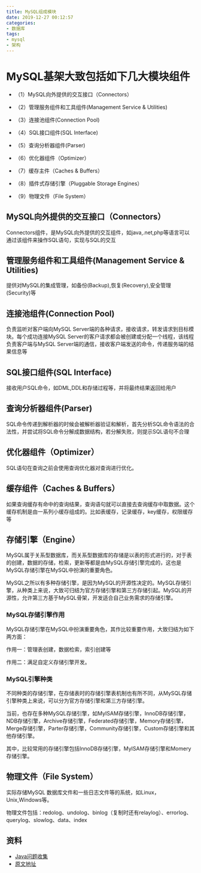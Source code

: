 ```yaml
---
title: MySQL组成模块
date: 2019-12-27 00:12:57
categories: 
- 数据库
tags:
- mysql
- 架构
---
```


# MySQL基架大致包括如下几大模块组件

- （1）MySQL向外提供的交互接口（Connectors）

- （2）管理服务组件和工具组件(Management Service & Utilities)

- （3）连接池组件(Connection Pool)

- （4）SQL接口组件(SQL Interface)

- （5）查询分析器组件(Parser)

- （6）优化器组件（Optimizer）

- （7）缓存主件（Caches & Buffers）

- （8）插件式存储引擎（Pluggable Storage Engines）

- （9）物理文件（File System）

## MySQL向外提供的交互接口（Connectors）

Connectors组件，是MySQL向外提供的交互组件，如java,.net,php等语言可以通过该组件来操作SQL语句，实现与SQL的交互

## 管理服务组件和工具组件(Management Service & Utilities)

提供对MySQL的集成管理，如备份(Backup),恢复(Recovery),安全管理(Security)等

## 连接池组件(Connection Pool)

负责监听对客户端向MySQL Server端的各种请求，接收请求，转发请求到目标模块。每个成功连接MySQL Server的客户请求都会被创建或分配一个线程，该线程负责客户端与MySQL Server端的通信，接收客户端发送的命令，传递服务端的结果信息等

## SQL接口组件(SQL Interface)

接收用户SQL命令，如DML,DDL和存储过程等，并将最终结果返回给用户

## 查询分析器组件(Parser)

SQL命令传递到解析器的时候会被解析器验证和解析，首先分析SQL命令语法的合法性，并尝试将SQL命令分解成数据结构，若分解失败，则提示SQL语句不合理

## 优化器组件（Optimizer）

SQL语句在查询之前会使用查询优化器对查询进行优化。

## 缓存组件（Caches & Buffers）

如果查询缓存有命中的查询结果，查询语句就可以直接去查询缓存中取数据。这个缓存机制是由一系列小缓存组成的。比如表缓存，记录缓存，key缓存，权限缓存等

## 存储引擎（Engine）

MySQL属于关系型数据库，而关系型数据库的存储是以表的形式进行的，对于表的创建，数据的存储，检索，更新等都是由MySQL存储引擎完成的，这也是MySQL存储引擎在MySQL中扮演的重要角色。

MySQL之所以有多种存储引擎，是因为MySQL的开源性决定的。MySQL存储引擎，从种类上来说，大致可归结为官方存储引擎和第三方存储引起。MySQL的开源性，允许第三方基于MySQL骨架，开发适合自己业务需求的存储引擎。

### MySQL存储引擎作用

MySQL存储引擎在MySQL中扮演重要角色，其作比较重要作用，大致归结为如下两方面：

作用一：管理表创建，数据检索，索引创建等

作用二：满足自定义存储引擎开发。

### MySQL引擎种类

不同种类的存储引擎，在存储表时的存储引擎表机制也有所不同，从MySQL存储引擎种类上来说，可以分为官方存储引擎和第三方存储引擎。

当前，也存在多种MySQL存储引擎，如MyISAM存储引擎，InnoDB存储引擎，NDB存储引擎，Archive存储引擎，Federated存储引擎，Memory存储引擎，Merge存储引擎，Parter存储引擎，Community存储引擎，Custom存储引擎和其他存储引擎。

其中，比较常用的存储引擎包括InnoDB存储引擎，MyISAM存储引擎和Momery存储引擎。

## 物理文件（File System）

实际存储MySQL 数据库文件和一些日志文件等的系统，如Linux，Unix,Windows等。

物理文件包括：redolog、undolog、binlog（复制时还有relaylog）、errorlog、querylog、slowlog、data、index

## 资料

- [Java问题收集](https://github.com/smltq/blog/blob/master/source/_posts/issueGather/index.md)
- [原文地址](https://github.com/smltq/blog/blob/master/source/_posts/issueGather/MySQL%E7%BB%84%E6%88%90%E6%A8%A1%E5%9D%97.md)